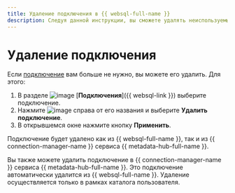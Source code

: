 ```yaml
---
title: Удаление подключения в {{ websql-full-name }}
description: Следуя данной инструкции, вы сможете удалять неиспользуемые подключения.
---
```


# Удаление подключения

Если [подключение](../concepts/index.md#connection) вам больше не нужно, вы можете его удалить. Для этого:

1. В разделе ![image](../../_assets/console-icons/folder-tree.svg) [**Подключения**]({{ websql-link }}) выберите подключение.
1. Нажмите ![image](../../_assets/console-icons/ellipsis.svg) справа от его названия и выберите **Удалить подключение**.
1. В открывшемся окне нажмите кнопку **Применить**.

Подключение будет удалено как из {{ websql-full-name }}, так и из {{ connection-manager-name }} сервиса {{ metadata-hub-full-name }}.

Вы также можете удалить подключение в {{ connection-manager-name }} сервиса {{ metadata-hub-full-name }}. Это подключение автоматически удалится из {{ websql-full-name }}. Удаление осуществляется только в рамках каталога пользователя.
